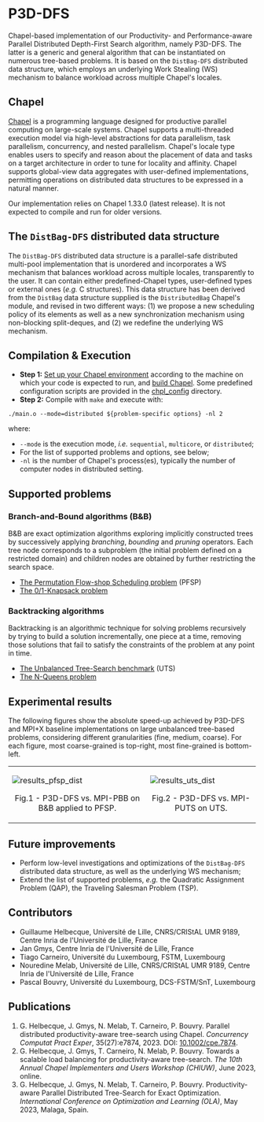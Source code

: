 # P3D-DFS
Chapel-based implementation of our Productivity- and Performance-aware Parallel Distributed Depth-First Search algorithm, namely P3D-DFS. The latter is a generic and general algorithm that can be instantiated on numerous tree-based problems. It is based on the `DistBag-DFS` distributed data structure, which employs an underlying Work Stealing (WS) mechanism to balance workload across multiple Chapel's locales.

## Chapel
[Chapel](https://chapel-lang.org/) is a programming language designed for productive parallel computing on large-scale systems.
Chapel supports a multi-threaded execution model via high-level abstractions for data parallelism, task parallelism, concurrency, and nested parallelism. Chapel's locale type enables users to specify and reason about the placement of data and tasks on a target architecture in order to tune for locality and affinity. Chapel supports global-view data aggregates with user-defined implementations, permitting operations on distributed data structures to be expressed in a natural manner.

Our implementation relies on Chapel $1.33.0$ (latest release). It is not expected to
compile and run for older versions.

## The `DistBag-DFS` distributed data structure
The `DistBag-DFS` distributed data structure is a parallel-safe distributed multi-pool implementation that is unordered and incorporates a WS mechanism that balances workload across multiple locales, transparently to the user. It can contain either predefined-Chapel types, user-defined types or external ones (*e.g.* C structures).
This data structure has been derived from the `DistBag` data structure supplied is the `DistributedBag` Chapel's module, and revised in two different ways: (1) we propose a new scheduling policy of its elements as well as a new synchronization mechanism using non-blocking split-deques, and (2) we redefine the underlying WS mechanism.

## Compilation & Execution
- **Step 1:** [Set up your Chapel environment](https://chapel-lang.org/docs/usingchapel/chplenv.html) according to the machine on which your code is expected to run, and [build Chapel](https://chapel-lang.org/docs/usingchapel/building.html). Some predefined
configuration scripts are provided in the [chpl_config](./chpl_config) directory.
- **Step 2:** Compile with `make` and execute with:
```
./main.o --mode=distributed ${problem-specific options} -nl 2
```
where:
- `--mode` is the execution mode, *i.e.* `sequential`, `multicore`, or `distributed`;
- For the list of supported problems and options, see below;
- `-nl` is the number of Chapel's process(es), typically the number of computer nodes in distributed setting.

## Supported problems

### Branch-and-Bound algorithms (B&B)
B&B are exact optimization algorithms exploring implicitly constructed trees by successively applying *branching*, *bounding* and *pruning* operators. Each tree node corresponds to a subproblem (the initial problem defined on a restricted domain) and children nodes are obtained by further restricting the search space.

- [The Permutation Flow-shop Scheduling problem](./benchmarks/PFSP) (PFSP)
- [The 0/1-Knapsack problem](./benchmarks/Knapsack)

### Backtracking algorithms
Backtracking is an algorithmic technique for solving problems recursively by trying to build a solution incrementally, one piece at a time, removing those solutions that fail to satisfy the constraints of the problem at any point in time.

- [The Unbalanced Tree-Search benchmark](./benchmarks/UTS) (UTS)
- [The N-Queens problem](./benchmarks/NQueens)

## Experimental results

The following figures show the absolute speed-up achieved by P3D-DFS and MPI+X baseline implementations on large unbalanced tree-based
problems, considering different granularities (fine, medium, coarse). For each figure, most coarse-grained is top-right, most
fine-grained is bottom-left.

<table><tr><td>

![results_pfsp_dist](https://github.com/Guillaume-Helbecque/P3D-DFS/assets/72358009/b8a99db2-9b3c-49ec-8fad-33d6e5020af1)
<p align = "center">
Fig.1 - P3D-DFS vs. MPI-PBB on B&B applied to PFSP.
</p>

</td><td>

![results_uts_dist](https://github.com/Guillaume-Helbecque/P3D-DFS/assets/72358009/bd603a08-46d1-4829-a92f-7f15cf72970b)
<p align = "center">
Fig.2 - P3D-DFS vs. MPI-PUTS on UTS.
</p>

</td></tr></table>

## Future improvements
- Perform low-level investigations and optimizations of the `DistBag-DFS` distributed data structure, as well as the underlying WS mechanism;
- Extend the list of supported problems, *e.g.* the Quadratic Assignment Problem (QAP), the Traveling Salesman Problem (TSP).

## Contributors
- Guillaume Helbecque, Université de Lille, CNRS/CRIStAL UMR 9189, Centre Inria de l'Université de Lille, France
- Jan Gmys, Centre Inria de l'Université de Lille, France
- Tiago Carneiro, Université du Luxembourg, FSTM, Luxembourg
- Nouredine Melab, Université de Lille, CNRS/CRIStAL UMR 9189, Centre Inria de l'Université de Lille, France
- Pascal Bouvry, Université du Luxembourg, DCS-FSTM/SnT, Luxembourg

## Publications
1. G. Helbecque, J. Gmys, N. Melab, T. Carneiro, P. Bouvry. Parallel distributed productivity-aware tree-search using Chapel. *Concurrency Computat Pract Exper*, 35(27):e7874, 2023. DOI: [10.1002/cpe.7874](https://onlinelibrary.wiley.com/doi/10.1002/cpe.7874).
2. G. Helbecque, J. Gmys, T. Carneiro, N. Melab, P. Bouvry. Towards a scalable load balancing for productivity-aware tree-search. *The 10th Annual Chapel Implementers and Users Workshop (CHIUW)*, June 2023, online.
3. G. Helbecque, J. Gmys, N. Melab, T. Carneiro, P. Bouvry. Productivity-aware Parallel Distributed Tree-Search for Exact Optimization. *International Conference on Optimization and Learning (OLA)*, May 2023, Malaga, Spain.

